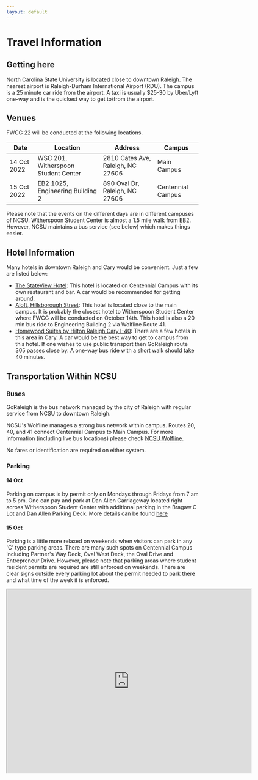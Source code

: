 ```yaml
---
layout: default
---
```


# Travel Information

## Getting here
North Carolina State University is located close to downtown Raleigh.
The nearest airport is Raleigh-Durham International Airport (RDU).
The campus is a 25 minute car ride from the airport.
A taxi is usually $25-30 by Uber/Lyft one-way and is the quickest way to get to/from the airport.

## Venues

FWCG 22 will be conducted at the following locations.

| Date | Location | Address | Campus|
|--- | --- | --- | --- |
|14 Oct 2022 |WSC 201, Witherspoon Student Center | 2810 Cates Ave, Raleigh, NC 27606 | Main Campus |
|15 Oct 2022 | EB2 1025, Engineering Building 2 | 890 Oval Dr, Raleigh, NC 27606 | Centennial Campus |

Please note that the events on the different days are in different campuses of NCSU.
Witherspoon Student Center is almost a 1.5 mile walk from EB2.
However, NCSU maintains a bus service (see below) which makes things easier.

## Hotel Information
Many hotels in downtown Raleigh and Cary would be convenient.
Just a few are listed below:
- [The StateView Hotel](https://www.stateviewhotel.com/):
This hotel is located on Centennial Campus with its own restaurant and bar.
A car would be recommended for getting around.
- [Aloft, Hillsborough Street](https://www.marriott.com/en-us/hotels/RDURA-aloft-raleigh/overview/):
This hotel is located close to the main campus.
It is probably the closest hotel to Witherspoon Student Center where FWCG will be conducted on October 14th.
This hotel is also a 20 min bus ride to Engineering Building 2 via Wolfline Route 41.
- [Homewood Suites by Hilton Raleigh Cary I-40](https://www.hilton.com/en/):
There are a few hotels in this area in Cary.
A car would be the best way to get to campus from this hotel.
If one wishes to use public transport then GoRaleigh route 305 passes close by.
A one-way bus ride with a short walk should take 40 minutes.

## Transportation Within NCSU

### Buses
GoRaleigh is the bus network managed by the city of Raleigh with regular service from NCSU to downtown Raleigh.

NCSU's Wolfline manages a strong bus network within campus.
Routes 20, 40, and 41 connect Centennial Campus to Main Campus.
For more information (including live bus locations) please check [NCSU Wolfline](https://transportation.ncsu.edu/wolfline/).

No fares or identification are required on either system.

### Parking

#### 14 Oct
Parking on campus is by permit only on Mondays through Fridays from 7 am to 5 pm.
One can pay and park at Dan Allen Carriageway located right across Witherspoon Student Center with additional parking in the Bragaw C Lot and Dan Allen Parking Deck.
More details can be found [here](https://transportation.ncsu.edu/visitor-parking/)

#### 15 Oct
Parking is a little more relaxed on weekends when visitors can park in any 'C' type parking areas.
There are many such spots on Centennial Campus including Partner's Way Deck, Oval West Deck, the Oval Drive and Entrepreneur Drive.
However, please note that parking areas where student resident permits are required are still enforced on weekends.
There are clear signs outside every parking lot about the permit needed to park there and what time of the week it is enforced.

<iframe src="https://www.google.com/maps/d/u/0/embed?mid=1MbyEvFplVpHf71ScnExDeqfoY-oAVTk&ehbc=2E312F" width="640" height="480"></iframe>

<!-- ## Food and Drink

## Childcare -->